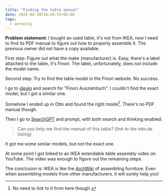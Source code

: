 ```yaml
---
title: "Finding the table manual"
date: 2025-04-20T18:26:55+02:00
tags:
  - serenity
---
```


**Problem statement**: I bought an used table, it's not from IKEA, now I need to
find its PDF manual to figure out how to properly assemble it. The previous
owner did not have a copy available.

First step: Figure out what the make (manufacturer) is. Easy, there's a label
attached to the table, it's Finori. The label, unfortunately, does not include
the model name.

Second step: Try to find the table model in the Finori website. No success.

I go to [idealo](https://www.idealo.de/) and search for "Finori
Ausziehtisch". I couldn't find the exact model, but I got a similar one.

Somehow I ended up in Otto and found the right model[^1]. There's no PDF manual
though.

Then I go to [SearchGPT](https://chatgpt.com/) and prompt, with both search and
thinking enabled:

> Can you help me find the manual of this table? {link to the otto.de listing}

It got me some similar models, but not the exact one.

At some point I got linked to an IKEA extendable table assembly video on
YouTube. The video was enough to figure out the remaining steps.

The conclusion is: IKEA is like the
[ArchWiki](https://wiki.archlinux.org/title/Main_page) of assembling furniture.
Even when assembling models from other manufacturers, it will surely help you!


[^1]: No need to link to it from here though.
